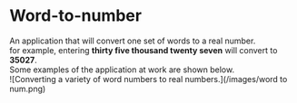 # Word-to-number
An application that will convert one set of words to a real number.  
for example, entering **thirty five thousand twenty seven** will convert to **35027**.  
Some examples of the application at work are shown below.  
![Converting a variety of word numbers to real numbers.](/images/word to num.png)
